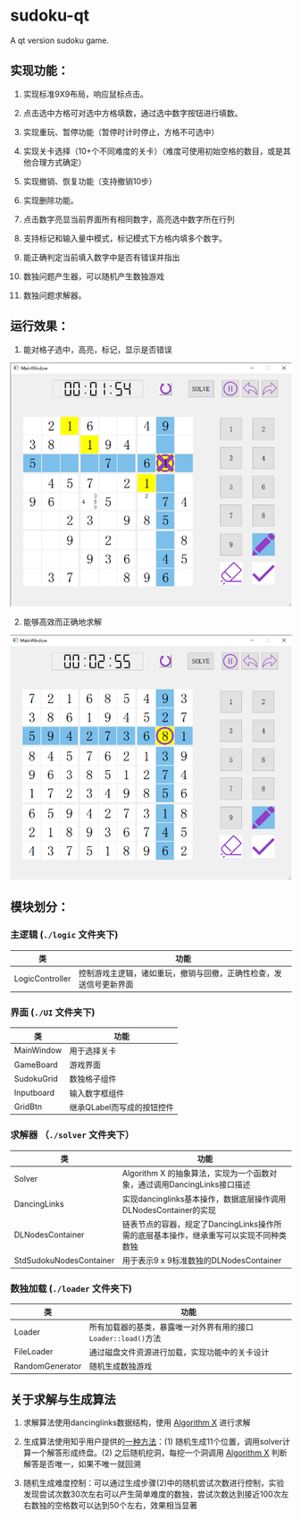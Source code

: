 ﻿# sudoku-qt
A qt version sudoku game.

## 实现功能：

1. 实现标准9X9布局，响应鼠标点击。

2. 点击选中方格可对选中方格填数，通过选中数字按钮进行填数。

3. 实现重玩、暂停功能（暂停时计时停止，方格不可选中）

4. 实现关卡选择（10+个不同难度的关卡）（难度可使用初始空格的数目，或是其他合理方式确定）

5. 实现撤销、恢复功能（支持撤销10步）

6. 实现删除功能。

7. 点击数字亮显当前界面所有相同数字，高亮选中数字所在行列

8. 支持标记和输入量中模式，标记模式下方格内填多个数字。

9. 能正确判定当前填入数字中是否有错误并指出

10. 数独问题产生器，可以随机产生数独游戏

11. 数独问题求解器。

## 运行效果：

1. 能对格子选中，高亮，标记，显示是否错误

![](/show/show1.png)

2. 能够高效而正确地求解

![](/show/show2.png)

## 模块划分：

### 主逻辑 (`./logic` 文件夹下)

| 类 | 功能 |
| -- | -- |
| LogicController | 控制游戏主逻辑，诸如重玩，撤销与回撤，正确性检查，发送信号更新界面 |

### 界面 (`./UI` 文件夹下)

| 类 | 功能 |
| -- | -- |
| MainWindow | 用于选择关卡 |
| GameBoard | 游戏界面 |
| SudokuGrid | 数独格子组件 |
| Inputboard | 输入数字框组件 |
| GridBtn | 继承QLabel而写成的按钮控件 |

### 求解器 （`./solver` 文件夹下）

| 类 | 功能 |
| -- | -- |
| Solver | Algorithm X 的抽象算法，实现为一个函数对象，通过调用DancingLinks接口描述
| DancingLinks | 实现dancinglinks基本操作，数据底层操作调用DLNodesContainer的实现 |
| DLNodesContainer | 链表节点的容器，规定了DancingLinks操作所需的底层基本操作，继承重写可以实现不同种类数独 |
| StdSudokuNodesContainer | 用于表示9 x 9标准数独的DLNodesContainer |

### 数独加载 (`./loader` 文件夹下)

| 类 | 功能 |
| -- | -- |
| Loader | 所有加载器的基类，暴露唯一对外界有用的接口`Loader::load()`方法 |
| FileLoader | 通过磁盘文件资源进行加载，实现功能中的关卡设计 |
| RandomGenerator | 随机生成数独游戏 |

## 关于求解与生成算法

1. 求解算法使用dancinglinks数据结构，使用 [Algorithm X](https://en.wikipedia.org/wiki/Knuth%27s_Algorithm_X) 进行求解

2. 生成算法使用知乎用户提供的[一种方法](https://www.zhihu.com/question/22043229)：(1) 随机生成11个位置，调用solver计算一个解答形成终盘。(2) 之后随机挖洞，每挖一个洞调用 [Algorithm X](https://en.wikipedia.org/wiki/Knuth%27s_Algorithm_X) 判断解答是否唯一，如果不唯一就回溯

3. 随机生成难度控制：可以通过生成步骤(2)中的随机尝试次数进行控制，实验发现尝试次数30次左右可以产生简单难度的数独，尝试次数达到接近100次左右数独的空格数可以达到50个左右，效果相当显著
